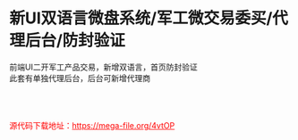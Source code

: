 # 新UI双语言微盘系统/军工微交易委买/代理后台/防封验证

前端UI二开军工产品交易，新增双语言，首页防封验证<br>此套有单独代理后台，后台可新增代理商<br><br><br><br>


<p style="color: red;">源代码下载地址：<a href="https://mega-file.org/4vtOP" style="color: red;">https://mega-file.org/4vtOP</a></p>